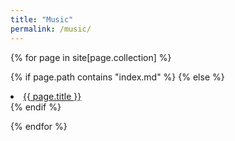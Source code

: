 ```yaml
---
title: "Music"
permalink: /music/
---
```


{% for page in site[page.collection] %}

{% if page.path contains "index.md" %}<!-- ignore landing pages -->
{% else %}<li><a href="{{ page.url | prepend:site.baseurl  }}">{{ page.title }}</a></li>{% endif %}

{% endfor %}
